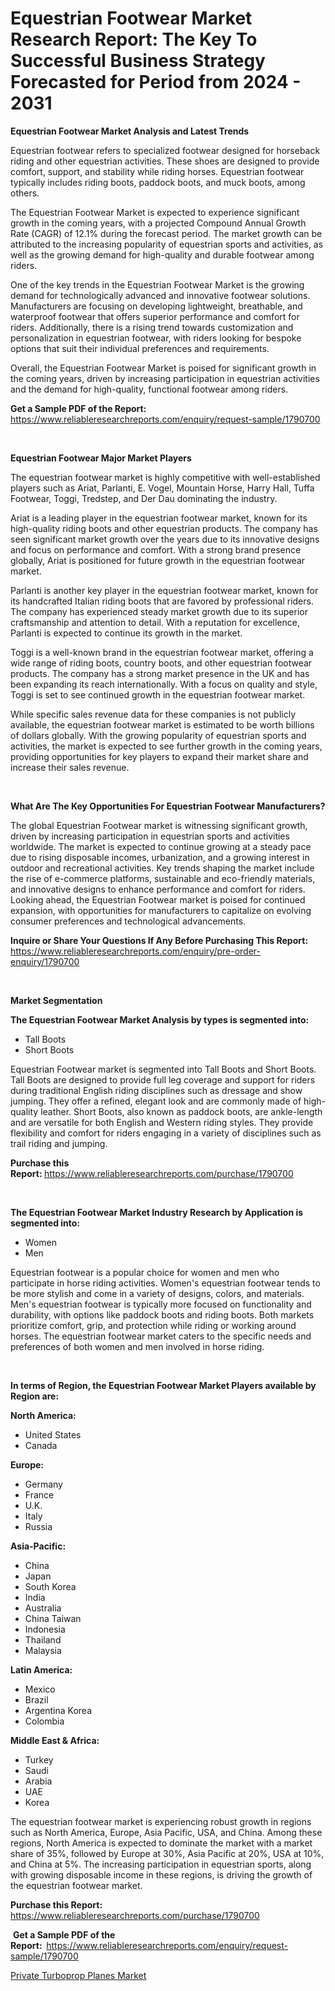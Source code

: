 <p><h1>Equestrian Footwear Market Research Report: The Key To Successful Business Strategy Forecasted for Period from 2024 - 2031</h1></p><p><strong>Equestrian Footwear Market Analysis and Latest Trends</strong></p>
<p><p>Equestrian footwear refers to specialized footwear designed for horseback riding and other equestrian activities. These shoes are designed to provide comfort, support, and stability while riding horses. Equestrian footwear typically includes riding boots, paddock boots, and muck boots, among others.</p><p>The Equestrian Footwear Market is expected to experience significant growth in the coming years, with a projected Compound Annual Growth Rate (CAGR) of 12.1% during the forecast period. The market growth can be attributed to the increasing popularity of equestrian sports and activities, as well as the growing demand for high-quality and durable footwear among riders.</p><p>One of the key trends in the Equestrian Footwear Market is the growing demand for technologically advanced and innovative footwear solutions. Manufacturers are focusing on developing lightweight, breathable, and waterproof footwear that offers superior performance and comfort for riders. Additionally, there is a rising trend towards customization and personalization in equestrian footwear, with riders looking for bespoke options that suit their individual preferences and requirements.</p><p>Overall, the Equestrian Footwear Market is poised for significant growth in the coming years, driven by increasing participation in equestrian activities and the demand for high-quality, functional footwear among riders.</p></p>
<p><strong>Get a Sample PDF of the Report:&nbsp;</strong> <a href="https://www.reliableresearchreports.com/enquiry/request-sample/1790700">https://www.reliableresearchreports.com/enquiry/request-sample/1790700</a></p>
<p>&nbsp;</p>
<p><strong>Equestrian Footwear Major Market Players</strong></p>
<p><p>The equestrian footwear market is highly competitive with well-established players such as Ariat, Parlanti, E. Vogel, Mountain Horse, Harry Hall, Tuffa Footwear, Toggi, Tredstep, and Der Dau dominating the industry.</p><p>Ariat is a leading player in the equestrian footwear market, known for its high-quality riding boots and other equestrian products. The company has seen significant market growth over the years due to its innovative designs and focus on performance and comfort. With a strong brand presence globally, Ariat is positioned for future growth in the equestrian footwear market.</p><p>Parlanti is another key player in the equestrian footwear market, known for its handcrafted Italian riding boots that are favored by professional riders. The company has experienced steady market growth due to its superior craftsmanship and attention to detail. With a reputation for excellence, Parlanti is expected to continue its growth in the market.</p><p>Toggi is a well-known brand in the equestrian footwear market, offering a wide range of riding boots, country boots, and other equestrian footwear products. The company has a strong market presence in the UK and has been expanding its reach internationally. With a focus on quality and style, Toggi is set to see continued growth in the equestrian footwear market.</p><p>While specific sales revenue data for these companies is not publicly available, the equestrian footwear market is estimated to be worth billions of dollars globally. With the growing popularity of equestrian sports and activities, the market is expected to see further growth in the coming years, providing opportunities for key players to expand their market share and increase their sales revenue.</p></p>
<p>&nbsp;</p>
<p><strong>What Are The Key Opportunities For Equestrian Footwear Manufacturers?</strong></p>
<p><p>The global Equestrian Footwear market is witnessing significant growth, driven by increasing participation in equestrian sports and activities worldwide. The market is expected to continue growing at a steady pace due to rising disposable incomes, urbanization, and a growing interest in outdoor and recreational activities. Key trends shaping the market include the rise of e-commerce platforms, sustainable and eco-friendly materials, and innovative designs to enhance performance and comfort for riders. Looking ahead, the Equestrian Footwear market is poised for continued expansion, with opportunities for manufacturers to capitalize on evolving consumer preferences and technological advancements.</p></p>
<p><strong>Inquire or Share Your Questions If Any Before Purchasing This Report:</strong> <a href="https://www.reliableresearchreports.com/enquiry/pre-order-enquiry/1790700">https://www.reliableresearchreports.com/enquiry/pre-order-enquiry/1790700</a></p>
<p>&nbsp;</p>
<p><strong>Market Segmentation</strong></p>
<p><strong>The Equestrian Footwear Market Analysis by types is segmented into:</strong></p>
<p><ul><li>Tall Boots</li><li>Short Boots</li></ul></p>
<p><p>Equestrian Footwear market is segmented into Tall Boots and Short Boots. Tall Boots are designed to provide full leg coverage and support for riders during traditional English riding disciplines such as dressage and show jumping. They offer a refined, elegant look and are commonly made of high-quality leather. Short Boots, also known as paddock boots, are ankle-length and are versatile for both English and Western riding styles. They provide flexibility and comfort for riders engaging in a variety of disciplines such as trail riding and jumping.</p></p>
<p><strong>Purchase this Report:&nbsp;</strong><a href="https://www.reliableresearchreports.com/purchase/1790700">https://www.reliableresearchreports.com/purchase/1790700</a></p>
<p>&nbsp;</p>
<p><strong>The Equestrian Footwear Market Industry Research by Application is segmented into:</strong></p>
<p><ul><li>Women</li><li>Men</li></ul></p>
<p><p>Equestrian footwear is a popular choice for women and men who participate in horse riding activities. Women's equestrian footwear tends to be more stylish and come in a variety of designs, colors, and materials. Men's equestrian footwear is typically more focused on functionality and durability, with options like paddock boots and riding boots. Both markets prioritize comfort, grip, and protection while riding or working around horses. The equestrian footwear market caters to the specific needs and preferences of both women and men involved in horse riding.</p></p>
<p>&nbsp;</p>
<p><strong>In terms of Region, the Equestrian Footwear Market Players available by Region are:</strong></p>
<p>
    <p> <strong> North America: </strong>
        <ul>
            <li>United States</li>
            <li>Canada</li>
        </ul>
        </p> 
    <p> <strong> Europe: </strong>
        <ul>
            <li>Germany</li>
            <li>France</li>
            <li>U.K.</li>
            <li>Italy</li>
            <li>Russia</li>
        </ul>
        </p> 
    <p> <strong> Asia-Pacific: </strong>
        <ul>
            <li>China</li>
            <li>Japan</li>
            <li>South Korea</li>
            <li>India</li>
            <li>Australia</li>
            <li>China Taiwan</li>
            <li>Indonesia</li>
            <li>Thailand</li>
            <li>Malaysia</li>
        </ul>
        </p> 
    <p> <strong> Latin America: </strong>
        <ul>
            <li>Mexico</li>
            <li>Brazil</li>
            <li>Argentina Korea</li>
            <li>Colombia</li>
        </ul>
        </p> 
    <p> <strong> Middle East & Africa: </strong>
        <ul>
            <li>Turkey</li>
            <li>Saudi</li>
            <li>Arabia</li>
            <li>UAE</li>
            <li>Korea</li>
        </ul>
    </p>
    </p>
<p><p>The equestrian footwear market is experiencing robust growth in regions such as North America, Europe, Asia Pacific, USA, and China. Among these regions, North America is expected to dominate the market with a market share of 35%, followed by Europe at 30%, Asia Pacific at 20%, USA at 10%, and China at 5%. The increasing participation in equestrian sports, along with growing disposable income in these regions, is driving the growth of the equestrian footwear market.</p></p>
<p><strong>Purchase this Report: </strong><a href="https://www.reliableresearchreports.com/purchase/1790700">https://www.reliableresearchreports.com/purchase/1790700</a></p>
<p>&nbsp;<strong>Get a Sample PDF of the Report:&nbsp;&nbsp;</strong><a href="https://www.reliableresearchreports.com/enquiry/request-sample/1790700">https://www.reliableresearchreports.com/enquiry/request-sample/1790700</a></p>
<p><strong></strong></p>
<p><p><a href="https://metal-farmhouse-e95.notion.site/Private-Turboprop-Planes-Market-Size-Focuses-on-Market-Dynamics-In-Depth-Analysis-and-Future-Projec-f1964b9e52f44076ba5c8d21efabcfb0">Private Turboprop Planes Market</a></p></p>